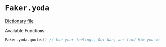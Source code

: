 # `Faker.yoda`

[Dictionary file](../src/main/resources/locales/en/yoda.yml)

Available Functions:  
```kotlin
Faker.yoda.quotes() // Use your feelings, Obi-Wan, and find him you will.
```
